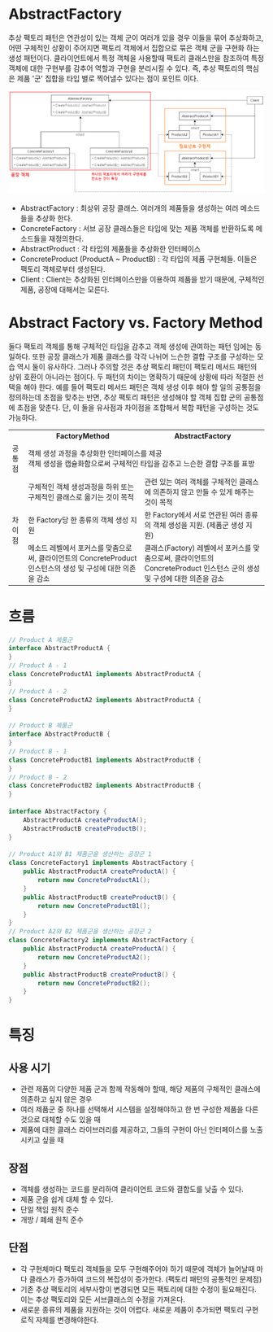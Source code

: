 # AbstractFactory

추상 팩토리 패턴은 연관성이 있는 객체 군이 여러개 있을 경우 이들을 묶어 추상화하고, 어떤 구체적인 상황이 주어지면 팩토리 객체에서 집합으로 묶은 객체 군을 구현화 하는 생성 패턴이다.
클라이언트에서 특정 객체을 사용할때 팩토리 클래스만을 참조하여 특정 객체에 대한 구현부를 감추어 역할과 구현을 분리시킬 수 있다.
즉, 추상 팩토리의 핵심은 제품 '군' 집합을 타입 별로 찍어낼수 있다는 점이 포인트 이다.

![](img/abstractFactory.png)

- AbstractFactory : 최상위 공장 클래스. 여러개의 제품들을 생성하는 여러 메소드들을 추상화 한다.
- ConcreteFactory : 서브 공장 클래스들은 타입에 맞는 제품 객체를 반환하도록 메소드들을 재정의한다.
- AbstractProduct : 각 타입의 제품들을 추상화한 인터페이스
- ConcreteProduct (ProductA ~ ProductB) : 각 타입의 제품 구현체들. 이들은 팩토리 객체로부터 생성된다.
- Client : Client는 추상화된 인터페이스만을 이용하여 제품을 받기 때문에, 구체적인 제품, 공장에 대해서는 모른다.


# Abstract Factory vs. Factory Method
둘다 팩토리 객체를 통해 구체적인 타입을 감추고 객체 생성에 관여하는 패턴 임에는 동일하다. 또한 공장 클래스가 제품 클래스를 각각 나뉘어 느슨한 결합 구조를 구성하는 모습 역시 둘이 유사하다.
그러나 주의할 것은 추상 팩토리 패턴이 팩토리 메서드 패턴의 상위 호환이 아니라는 점이다. 두 패턴의 차이는 명확하기 때문에 상황에 따라 적절한 선택을 해야 한다.
예를 들어 팩토리 메서드 패턴은 객체 생성 이후 해야 할 일의 공통점을 정의하는데 초점을 맞추는 반면, 추상 팩토리 패턴은 생성해야 할 객체 집합 군의 공통점에 초점을 맞춘다.
단, 이 둘을 유사점과 차이점을 조합해서 복합 패턴을 구성하는 것도 가능하다.

<table>
<tr>
<th></th>
<th>FactoryMethod</th>
<th>AbstractFactory</th>
</tr>
<tr>
<td>공통점</td>
<td colspan="2">객체 생성 과정을 추상화한 인터페이스를 제공 <br/> 객체 생성을 캡슐화함으로써 구체적인 타입을 감추고 느슨한 결합 구조를 표방</td>
</tr>
<tr>
<td rowspan="3">차이점</td>
<td>구체적인 객체 생성과정을 하위 또는 구체적인 클래스로 옮기는 것이 목적</td>
<td>관련 있는 여러 객체를 구체적인 클래스에 의존하지 않고 만들 수 있게 해주는 것이 목적</td>
</tr>
<tr>
<td>한 Factory당 한 종류의 객체 생성 지원</td>
<td>한 Factory에서 서로 연관된 여러 종류의 객체 생성을 지원. (제품군 생성 지원)</td>
</tr>
<tr>
<td>메소드 레벨에서 포커스를 맞춤으로써, 클라이언트의 ConcreteProduct 인스턴스의 생성 및 구성에 대한 의존을 감소</td>
<td>클래스(Factory) 레벨에서 포커스를 맞춤으로써, 클라이언트의 ConcreteProduct 인스턴스 군의 생성 및 구성에 대한 의존을 감소</td>
</tr>
</table>

# 흐름
```java
// Product A 제품군
interface AbstractProductA {
}
// Product A - 1
class ConcreteProductA1 implements AbstractProductA {
}
// Product A - 2
class ConcreteProductA2 implements AbstractProductA {
}

// Product B 제품군
interface AbstractProductB {
}
// Product B - 1
class ConcreteProductB1 implements AbstractProductB {
}
// Product B - 2
class ConcreteProductB2 implements AbstractProductB {
}

interface AbstractFactory {
    AbstractProductA createProductA();
    AbstractProductB createProductB();
}

// Product A1와 B1 제품군을 생산하는 공장군 1 
class ConcreteFactory1 implements AbstractFactory {
    public AbstractProductA createProductA() {
        return new ConcreteProductA1();
    }
    public AbstractProductB createProductB() {
        return new ConcreteProductB1();
    }
}
// Product A2와 B2 제품군을 생산하는 공장군 2
class ConcreteFactory2 implements AbstractFactory {
    public AbstractProductA createProductA() {
        return new ConcreteProductA2();
    }
    public AbstractProductB createProductB() {
        return new ConcreteProductB2();
    }
}
```

# 특징
## 사용 시기
- 관련 제품의 다양한 제품 군과 함께 작동해야 할때, 해당 제품의 구체적인 클래스에 의존하고 싶지 않은 경우
- 여러 제품군 중 하나를 선택해서 시스템을 설정해야하고 한 번 구성한 제품을 다른 것으로 대체할 수도 있을 때
- 제품에 대한 클래스 라이브러리를 제공하고, 그들의 구현이 아닌 인터페이스를 노출시키고 싶을 때

## 장점
- 객체를 생성하는 코드를 분리하여 클라이언트 코드와 결합도를 낮출 수 있다.
- 제품 군을 쉽게 대체 할 수 있다.
- 단일 책임 원칙 준수
- 개방 / 폐쇄 원칙 준수

## 단점
- 각 구현체마다 팩토리 객체들을 모두 구현해주어야 하기 때문에 객체가 늘어날때 마다 클래스가 증가하여 코드의 복잡성이 증가한다. (팩토리 패턴의 공통적인 문제점)
- 기존 추상 팩토리의 세부사항이 변경되면 모든 팩토리에 대한 수정이 필요해진다. 이는 추상 팩토리와 모든 서브클래스의 수정을 가져온다.
- 새로운 종류의 제품을 지원하는 것이 어렵다. 새로운 제품이 추가되면 팩토리 구현 로직 자체를 변경해야한다.

